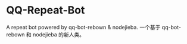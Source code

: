 # QQ-Repeat-Bot
A repeat bot powered by qq-bot-rebown &amp; nodejieba. 一个基于 qq-bot-rebown 和 nodejieba 的新人类。
